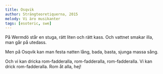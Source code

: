 ```yaml
---
title: Osqvik
author: Strängteoretiquerna, 2015
melody: Vi äro musikanter
tags: [esoteric, swe]
---
```


På Wermdö står en stuga,
rätt liten och rätt kass.
Och vattnet smakar illa,
man går på utedass.

Men på Osqvik kan man festa natten lång,
bada, basta, sjunga massa sång.

Och vi kan dricka rom-fadderalla,
rom-fadderalla, rom-fadderalla.
Vi kan drick rom-fadderalla.
Rom åt alla, hej!
